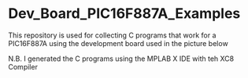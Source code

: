 # Dev_Board_PIC16F887A_Examples

This repository is used for collecting C programs that work for a PIC16F887A using the development board used in the picture below


N.B. I generated the C programs using the MPLAB X IDE with teh XC8 Compiler
